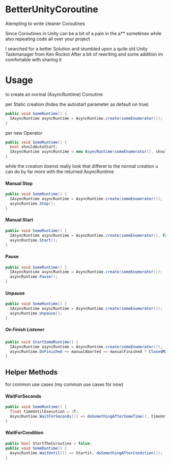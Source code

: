 # BetterUnityCoroutine
Atempting to write cleaner Coroutines

Since Coroutines in Unity can be a bit of a pain in the a** sometimes
while also repeating code all over your project

I searched for a better Solution and stumbled upon a quite old Unity Taskmanager from Ken Rockot
After a bit of rewriting and some addition im comfortable with sharing it

# Usage

to create an normal (AsyncRuntime) Coroutine

per Static creation (hides the autostart parameter as default on true)
```c#
public void SomeRuntime() {
  IAsyncRuntime asyncRuntime = AsyncRuntime.create(someEnumerator());
}
```
per new Operator
```c#
public void SomeRuntime() {
  bool shouldAutoStart;
  IAsyncRuntime asyncRuntime = new AsyncRuntime(someEnumerator(), shouldAutoStart);
}
```

while the creation doenst really look that differet to the normal creation
u can do by far more with the returned AsyncRuntime

#### Manual Stop
```c#
public void SomeRuntime() {
  IAsyncRuntime asyncRuntime = AsyncRuntime.create(someEnumerator());
  asyncRuntime.Stop();
}
```
#### Manual Start
```c#
public void SomeRuntime() {
  IAsyncRuntime asyncRuntime = AsyncRuntime.create(someEnumerator(), false);
  asyncRuntime.Start();
}
```

#### Pause

```c#
public void SomeRuntime() {
  IAsyncRuntime asyncRuntime = AsyncRuntime.create(someEnumerator());
  asyncRuntime.Pause();
}
```
#### Unpause

```c#
public void SomeRuntime() {
  IAsyncRuntime asyncRuntime = AsyncRuntime.create(someEnumerator());
  asyncRuntime.Unpause();
}
```


##### On Finish Listener
```c#
public void StartSomeRuntime() {
  IAsyncRuntime asyncRuntime = AsyncRuntime.create(someEnumerator());
  asyncRuntime.OnFinished += manualAborted => manualFinished ? ClosedManualy() : FInishedNormaly();  
}
```


## Helper Methods 
for common use cases (my common use cases for now)

#### WaitForSeconds

```c#
public void SomeRuntime() {
  float timeUntilExecution = 2f;
  AsyncRuntime.WaitForSeconds(() => doSomethingAfterSomeTime(), timeUntilExecution);
}
```


#### WaitForCondition

```c#
public bool StartTheCoroutine = false;
public void SomeRuntime() {
  AsyncRuntime.WaitUntil(() => Startit, doSomethingAfterCondition());
}
```
